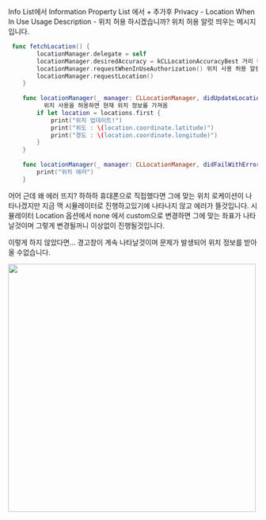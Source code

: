 Info List에서 
Information Property List 에서 + 추가후 
Privacy - Location When In Use Usage Description - 위치 허용 하시겠습니까?
위치 허용 알럿 띄우는 메시지 입니다.

```swift
 func fetchLocation() {
        locationManager.delegate = self
        locationManager.desiredAccuracy = kCLLocationAccuracyBest 거리 정확도
        locationManager.requestWhenInUseAuthorization() 위치 사용 허용 알림
        locationManager.requestLocation()
    }
    
    func locationManager(_ manager: CLLocationManager, didUpdateLocations locations: [CLLocation]) {
          위치 사용을 허용하면 현재 위치 정보를 가져옴
        if let location = locations.first {
            print("위치 업데이트!")
            print("위도 : \(location.coordinate.latitude)")
            print("경도 : \(location.coordinate.longitude)")
        }
    }
    
    func locationManager(_ manager: CLLocationManager, didFailWithError error: Error) {
        print("위치 에러")
    }
```

어어 근데 왜 에러 뜨지? 하하하
휴대폰으로 직접했다면 그에 맞는 위치 로케이션이 나타나겠지만
지금 맥 시뮬레이터로 진행하고있기에 나타나지 않고 에러가 뜰것입니다.
시뮬레이터 Location 옵션에서 none 에서 custom으로 변경하면 그에 맞는 좌표가 나타날것이며 그렇게 변경될꺼니 이상없이 진행될것입니다.

이렇게 하지 않았다면... 경고창이 계속 나타날것이며 문제가 발생되어 위치 정보를 받아 올 수없습니다.


<img src="https://hackmd.io/_uploads/BJ20Xkgyp.png" width="500">

